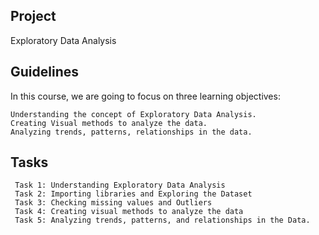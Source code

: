 ## Project
Exploratory Data Analysis

## Guidelines
In this course, we are going to focus on three learning objectives:

    Understanding the concept of Exploratory Data Analysis.
    Creating Visual methods to analyze the data.
    Analyzing trends, patterns, relationships in the data.
    
## Tasks
     Task 1: Understanding Exploratory Data Analysis
     Task 2: Importing libraries and Exploring the Dataset
     Task 3: Checking missing values and Outliers
     Task 4: Creating visual methods to analyze the data
     Task 5: Analyzing trends, patterns, and relationships in the Data.

